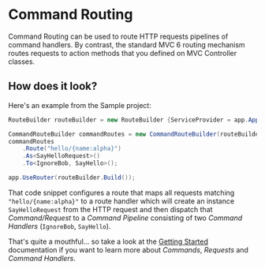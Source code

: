 # Command Routing

Command Routing can be used to route HTTP requests pipelines of command handlers. By contrast, the standard MVC 6 routing mechanism routes requests to action methods that you defined on MVC Controller classes.

## How does it look?

Here's an example from the Sample project:

```csharp
RouteBuilder routeBuilder = new RouteBuilder {ServiceProvider = app.ApplicationServices};

CommandRouteBuilder commandRoutes = new CommandRouteBuilder(routeBuilder);
commandRoutes
    .Route("hello/{name:alpha}")
    .As<SayHelloRequest>()
    .To<IgnoreBob, SayHello>();

app.UseRouter(routeBuilder.Build());
```

That code snippet configures a route that maps all requests matching `"hello/{name:alpha}"` to a route handler which will create an instance  `SayHelloRequest` from the HTTP request and then dispatch that *Command/Request* to a  *Command Pipeline* consisting of two *Command Handlers* (`IgnoreBob`, `SayHello`).

That's quite a mouthful... so take a look at the [Getting Started](http://commandrouting.readthedocs.org/en/latest/Getting-Started/) documentation if you want to learn more about *Commands*, *Requests* and *Command Handlers*.
